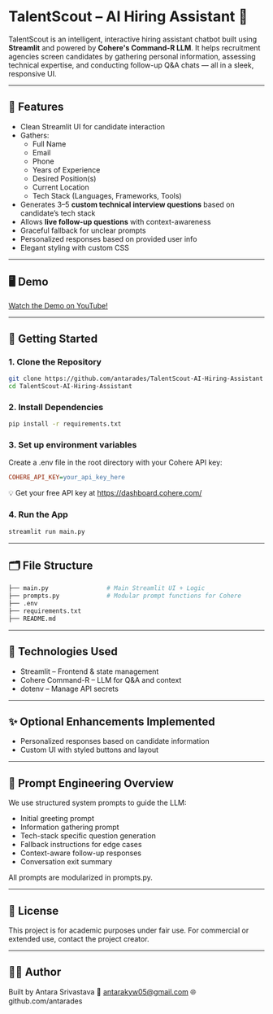 # TalentScout – AI Hiring Assistant 🤖

TalentScout is an intelligent, interactive hiring assistant chatbot built using **Streamlit** and powered by **Cohere's Command-R LLM**. It helps recruitment agencies screen candidates by gathering personal information, assessing technical expertise, and conducting follow-up Q&A chats — all in a sleek, responsive UI.

---

## 🧠 Features

- Clean Streamlit UI for candidate interaction
- Gathers:
  - Full Name
  - Email
  - Phone
  - Years of Experience
  - Desired Position(s)
  - Current Location
  - Tech Stack (Languages, Frameworks, Tools)
- Generates 3–5 **custom technical interview questions** based on candidate’s tech stack
- Allows **live follow-up questions** with context-awareness
- Graceful fallback for unclear prompts
- Personalized responses based on provided user info
- Elegant styling with custom CSS

---

## 🖥️ Demo

[Watch the Demo on YouTube! ](https://youtu.be/TJgFq3gcioI)

---

## 🚀 Getting Started

### 1. **Clone the Repository**

```bash
git clone https://github.com/antarades/TalentScout-AI-Hiring-Assistant
cd TalentScout-AI-Hiring-Assistant
```

### 2. **Install Dependencies**

```bash
pip install -r requirements.txt
```

### 3. **Set up environment variables**
Create a .env file in the root directory with your Cohere API key:

```ini
COHERE_API_KEY=your_api_key_here
```
💡 Get your free API key at https://dashboard.cohere.com/

### 4. **Run the App**

```bash
streamlit run main.py
```
---

## 🗂️ File Structure

```bash
├── main.py                # Main Streamlit UI + Logic
├── prompts.py             # Modular prompt functions for Cohere
├── .env                   
├── requirements.txt
├── README.md  

```

---

## 🧪 Technologies Used

- Streamlit – Frontend & state management
- Cohere Command-R – LLM for Q&A and context
- dotenv – Manage API secrets

---

## ✨ Optional Enhancements Implemented

- Personalized responses based on candidate information
- Custom UI with styled buttons and layout

---

## 📝 Prompt Engineering Overview

We use structured system prompts to guide the LLM:

- Initial greeting prompt
- Information gathering prompt
- Tech-stack specific question generation
- Fallback instructions for edge cases
- Context-aware follow-up responses
- Conversation exit summary

All prompts are modularized in prompts.py.

---

## 📃 License
This project is for academic purposes under fair use. For commercial or extended use, contact the project creator.

---

## 🙋‍♀️ Author
Built by Antara Srivastava
📧 antarakyw05@gmail.com
🌐 github.com/antarades
